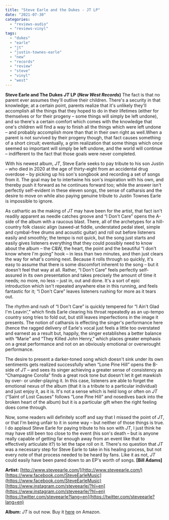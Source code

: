 ```yaml
---
title: "Steve Earle and the Dukes - JT LP"
date: "2021-07-30"
categories: 
  - "reviews-audio"
  - "reviews-vinyl"
tags: 
  - "dukes"
  - "earle"
  - "jt"
  - "justin-townes-earle"
  - "new"
  - "records"
  - "review"
  - "steve"
  - "vinyl"
  - "west"
---
```


**Steve Earle and The Dukes** _**JT**_ **LP** **(_New West Records_)** The fact is that no parent ever assumes they'll outlive their children. There's a security in that knowledge; at a certain point, parents realize that it's unlikely they'll accomplish all the things that they hoped to do in their lifetimes (either for themselves or for their progeny – some things will simply be left undone), and so there's a certain comfort which comes with the knowledge that one's children will find a way to finish all the things which were left undone – and probably accomplish more than that in their own right as well.When a parent is not survived by their progeny though, that fact causes something of a short circuit; eventually, a grim realization that some things which once seemed so important will simply be left undone, and the world will continue – indifferent to the fact that those goals were never completed.

With his newest album, _JT_, Steve Earle seeks to pay tribute to his son Justin – who died in 2020 at the age of thirty-eight from an accidental drug overdose – by picking up his son's songbook and recording a set of songs from it. The goal may be to intertwine his son's inspiration with his own, and thereby push it forward as he continues forward too; while the answer isn't perfectly self-evident in these eleven songs, the sense of catharsis and the desire to move on while also paying genuine tribute to Justin Townes Earle is impossible to ignore.

As cathartic as the making of _JT_ may have been for the artist, that fact isn't readily apparent as needle catches groove and “I Don't Care” opens the A-side of the album with a raucous blast. There, all of the archetypes for a hill-country folk classic align (sawed-at fiddle, understated pedal steel, simple and cymbal-free drums and acoustic guitar) and roll out before listeners easily and smoothly; the tempo is not quick, but the song just starts and easily gives listeners everything that they could possibly need to know about the album – the C&W, the heart, the point and the beautiful “I don't know where I'm going” hook – in less than two minutes, and then just clears the way for what's coming next. Because it rolls through so quickly, it's easy to assume that there is some discomfort inherent to the song – but it doesn't feel that way at all. Rather, “I Don't Care” feels perfectly self-assured in its own presentation and takes precisely the amount of time it needs; no more, no less – just in, out and done. It's a sort of epic introduction which isn't repeated anywhere else in this running, and feels fantastic for it; “I Don't Care” leaves listeners rushing for more as it tears out.

The rhythm and rush of “I Don't Care” is quickly tempered for “I Ain't Glad I'm Leavin',” which finds Earle clearing his throat repeatedly as an up-tempo country song tries to fold out, but still leaves imperfections in the image it presents. The notion of catharsis is effecting the singer's performance here (hence the ragged delivery of Earle's vocal just feels a little too overstated and earnest as a result but, happily, the singer establishes a better balance with “Marie” and “They Killed John Henry,” which places greater emphasis on a great performance and not on an obviously emotional or overwrought performance.

The desire to present a darker-toned song which doesn't sink under its own sentiments gets realized successfully when “Lone Pine Hill” opens the B-side of _JT_ – and sees its singer achieving a greater sense of consistency as “Champagne Corolla” finds a great rock tone but doesn't let it get mawkish by over- or under-playing it. In this case, listeners are able to forget the emotional nexus of the album (that it is a tribute to a particular individual) and just enjoy it, as it is. It's not a sense which is held long or often on _JT_ (“Saint of Lost Causes” follows “Lone Pine Hill” and nosedives back into the broken heart of the album) but it is a particular gift when the right feeling does come through.

Now, some readers will definitely scoff and say that I missed the point of _JT_, or that I'm being unfair to it in some way – but neither of those things is true. I do applaud Steve Earle for paying tribute to his son with _JT_, I just think he may have still been too close to the event (his son's death – but is anyone really capable of getting far enough away from an event like that to effectively articulate it?) to let the tape roll on it. There's no question that _JT_ was a necessary step for Steve Earle to take in his healing process, but not every note of that process needed to be heard by fans. Like it as not, _JT_ could easily have been pared down to an EP's worth of songs. **\[Bill Adams\]**

**Artist:** [http://www.steveearle.com/](http://www.steveearle.com/) [https://www.facebook.com/SteveEarleMusic](https://www.facebook.com/SteveEarleMusic) [https://www.instagram.com/steveearle/?hl=en](https://www.instagram.com/steveearle/?hl=en) [https://twitter.com/steveearle?lang=en](https://twitter.com/steveearle?lang=en)

**Album:** _JT_ is out now. Buy it [here](https://www.amazon.ca/J-T-Vinyl-STEVE-DUKES-EARLE/dp/B08N9DP5HR/ref=sr_1_2?crid=2U0AZ3MFKPFUH&dchild=1&keywords=steve+earle+vinyl&qid=1620086909&sprefix=Steve+Earle%2Caps%2C237&sr=8-2) on Amazon.

